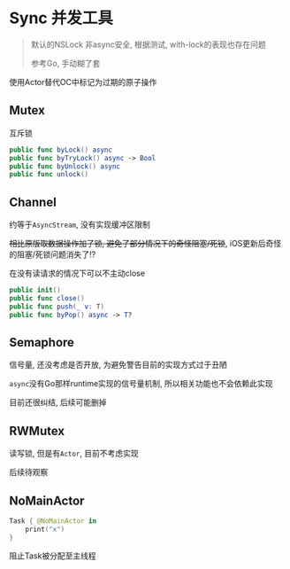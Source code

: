 # Sync 并发工具

> 默认的NSLock 非async安全, 根据测试, with-lock的表现也存在问题
>
> 参考Go, 手动糊了套

使用Actor替代OC中标记为过期的原子操作



## Mutex

互斥锁

```swift
public func byLock() async
public func byTryLock() async -> Bool
public func byUnlock() async
public func unlock()
```



## Channel

约等于`AsyncStream`, 没有实现缓冲区限制

<del>相比原版取数据操作加了锁, 避免了部分情况下的奇怪阻塞/死锁</del>, iOS更新后奇怪的阻塞/死锁问题消失了!?

在没有读请求的情况下可以不主动close

```swift
public init()
public func close()
public func push(_ v: T)
public func byPop() async -> T?
```



## Semaphore

信号量, 还没考虑是否开放, 为避免警告目前的实现方式过于丑陋

`async`没有Go那样runtime实现的信号量机制, 所以相关功能也不会依赖此实现

目前还很纠结, 后续可能删掉



## RWMutex

读写锁, 但是有`Actor`, 目前不考虑实现

后续待观察



## NoMainActor

```swift
Task { @NoMainActor in
    print("x")
}
```

阻止Task被分配至主线程
